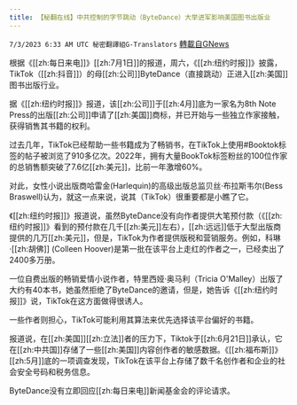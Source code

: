 ```yaml
---
title: 【秘翻在线】中共控制的字节跳动（ByteDance）大举进军影响美国图书出版业
---
```

`7/3/2023 6:33 AM UTC 秘密翻譯組G-Translators` [轉載自GNews](https://gnews.org/articles/1432493)

根据《[[zh:每日来电]]》[[zh:7月1日]]的报道，周六，《[[zh:纽约时报]]》披露， TikTok（[[zh:抖音]]）的母[[zh:公司]]ByteDance（直接跳动）正进入[[zh:美国]]图书出版行业。

据《[[zh:纽约时报]]》报道，该[[zh:公司]]于[[zh:4月]]底为一家名为8th Note Press的出版[[zh:公司]]申请了[[zh:美国]]商标，并已开始与一些独立作家接触，获得销售其书籍的权利。

过去几年，TikTok已经帮助一些书籍成为了畅销书，在TikTok上使用#Booktok标签的帖子被浏览了910多亿次。2022年，拥有大量BookTok标签粉丝的100位作家的总销售额突破了7.6亿[[zh:美元]]，比前一年激增60%。

对此，女性小说出版商哈雷金(Harlequin)的高级出版总监贝丝·布拉斯韦尔(Bess Braswell)认为，就这一点来说，说其（TikTok）很重要都是小瞧了它。

《[[zh:纽约时报]]》报道说，虽然ByteDance没有向作者提供大笔预付款（《[[zh:纽约时报]]》看到的预付款在几千[[zh:美元]]左右），[[zh:远远]]低于大型出版商提供的几万[[zh:美元]]，但是，TikTok为作者提供版税和营销服务。例如，科琳·[[zh:胡佛]] (Colleen Hoover)是第一批在该平台上走红的作者之一，已经卖出了2400多万册。

一位自费出版的畅销爱情小说作者，特里西娅·奥马利（Tricia O'Malley）出版了大约有40本书，她虽然拒绝了ByteDance的邀请，但是，她告诉《[[zh:纽约时报]]》说，TikTok在这方面做得很诱人。

一些作者则担心，TikTok可能利用其算法来优先选择该平台偏好的书籍。

报道说，在[[zh:美国]][[zh:立法]]者的压力下，Tiktok于[[zh:6月21日]]承认，它在[[zh:中共国]]存储了一些[[zh:美国]]内容创作者的敏感数据。《[[zh:福布斯]]》[[zh:5月]]底的一项调查发现，TikTok在该平台上存储了数千名创作者和企业的社会安全号码和税务信息。

ByteDance没有立即回应[[zh:每日来电]]新闻基金会的评论请求。
